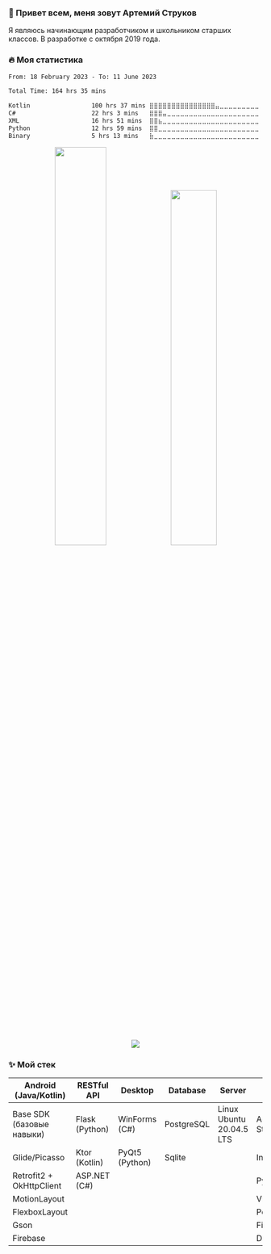 ### 👋 Привет всем, меня зовут Артемий Струков

Я являюсь начинающим разработчиком и школьником старших классов. В разработке с октября 2019 года.

### 🔥 Моя статистика

<!--START_SECTION:waka-->

```txt
From: 18 February 2023 - To: 11 June 2023

Total Time: 164 hrs 35 mins

Kotlin                 100 hrs 37 mins ⣿⣿⣿⣿⣿⣿⣿⣿⣿⣿⣿⣿⣿⣿⣿⣤⣀⣀⣀⣀⣀⣀⣀⣀⣀   61.14 %
C#                     22 hrs 3 mins   ⣿⣿⣿⣤⣀⣀⣀⣀⣀⣀⣀⣀⣀⣀⣀⣀⣀⣀⣀⣀⣀⣀⣀⣀⣀   13.40 %
XML                    16 hrs 51 mins  ⣿⣿⣦⣀⣀⣀⣀⣀⣀⣀⣀⣀⣀⣀⣀⣀⣀⣀⣀⣀⣀⣀⣀⣀⣀   10.24 %
Python                 12 hrs 59 mins  ⣿⣿⣀⣀⣀⣀⣀⣀⣀⣀⣀⣀⣀⣀⣀⣀⣀⣀⣀⣀⣀⣀⣀⣀⣀   07.90 %
Binary                 5 hrs 13 mins   ⣷⣀⣀⣀⣀⣀⣀⣀⣀⣀⣀⣀⣀⣀⣀⣀⣀⣀⣀⣀⣀⣀⣀⣀⣀   03.17 %
```

<!--END_SECTION:waka-->

<p align="center">

  <img width="45%" src="http://github-readme-streak-stats.herokuapp.com?user=Calrission&theme=radical&background=000000&locale=ru" />
  <img width="42.5%" src="https://github-readme-stats.vercel.app/api?username=Calrission&show_icons=true&theme=radical&locale=ru" />
</p>

<p align="center">
  <img src="https://github-readme-stats.vercel.app/api/top-langs/?username=Calrission&layout=compact&theme=radical&background=000000&locale=ru" />
</p>


### ✨ Мой стек
| Android (Java/Kotlin)      | RESTful API    | Desktop        | Database    | Server                     | Soft                      | Language
| -------------------------- | -------------- | -------------- | ----------- | -------------------------- | ------------------------- | ----------------
| Base SDK (базовые навыки)  | Flask (Python) | WinForms (C#)  | PostgreSQL  | Linux Ubuntu 20.04.5 LTS   | Android Studio            | Python
| Glide/Picasso              | Ktor (Kotlin)  | PyQt5 (Python) | Sqlite      |                            | IntelliJ IDEA             | Kotlin
| Retrofit2 + OkHttpClient   | ASP.NET (C#)   |                |             |                            | PyCharm                   | Java
| MotionLayout               |                |                |             |                            | VisualStudio              | C#
| FlexboxLayout              |                |                |             |                            | Postman                   | SQL
| Gson                       |                |                |             |                            | Figma                     | XML
| Firebase                   |                |                |             |                            | Dbeaver                   |
